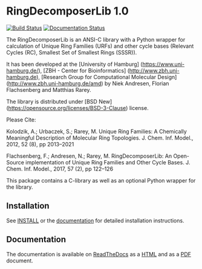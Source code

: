 # RingDecomposerLib 1.0

[![Build Status](https://travis-ci.org/rareylab/RingDecomposerLib.svg?branch=master)](https://travis-ci.org/rareylab/RingDecomposerLib)
[![Documentation Status](https://readthedocs.org/projects/ringdecomposerlib/badge/?version=latest)](http://ringdecomposerlib.readthedocs.io/en/latest/?badge=latest)


The RingDecomposerLib is an ANSI-C library with a Python wrapper for
calculation of Unique Ring Families (URFs) and other cycle bases
(Relevant Cycles (RC), Smallest Set of Smallest Rings (SSSR)).

It has been developed at the
[University of Hamburg] (https://www.uni-hamburg.de/),
[ZBH - Center for Bioinformatics] (http://www.zbh.uni-hamburg.de),
[Research Group for Computational Molecular Design] (http://www.zbh.uni-hamburg.de/amd)
by Niek Andresen, Florian Flachsenberg and Matthias Rarey.

The library is distributed under [BSD New] (https://opensource.org/licenses/BSD-3-Clause) license.

Please Cite:

Kolodzik, A.; Urbaczek, S.; Rarey, M.
Unique Ring Families: A Chemically Meaningful Description of Molecular Ring Topologies.
J. Chem. Inf. Model., 2012, 52 (8), pp 2013–2021

Flachsenberg, F.; Andresen, N.; Rarey, M.
RingDecomposerLib: An Open-Source implementation of Unique Ring Families and Other Cycle Bases.
J. Chem. Inf. Model., 2017, 57 (2), pp 122–126

This package contains a C-library as well as an optional Python wrapper for the library.

## Installation

See [INSTALL](INSTALL) or the [documentation](http://ringdecomposerlib.readthedocs.io/en/latest/install.html) for detailed installation instructions.

## Documentation

The documentation is available on [ReadTheDocs](https://readthedocs.org/) as a [HTML](http://ringdecomposerlib.readthedocs.io/en/latest)
and as a [PDF](http://ringdecomposerlib.readthedocs.io/en/latest/refman.pdf) document.
